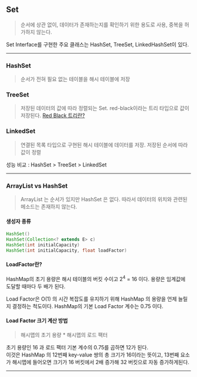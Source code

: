 ## Set

> 순서에 상관 없이, 데이터가 존재하는지를 확인하기 위한 용도로 사용, 중복을 허가하지 않는다.

Set Interface를 구현한 주요 클래스는 HashSet, TreeSet, LinkedHashSet이 있다.

---

### HashSet
> 순서가 전혀 필요 없는 테이블을 해시 테이블에 저장

### TreeSet
> 저장된 데이터의 값에 따라 정렬되는 Set. red-black이라는 트리 타입으로 값이 저장된다.
> [Red Black 트리란?](https://github.com/dailyzett/TIL/blob/main/common/JavaBasic/ReadBlackTree.md)

### LinkedSet
> 연결된 목록 타입으로 구현된 해시 테이블에 데이터를 저장. 저장된 순서에 따라 값이 정렬

성능 비교 : HashSet > TreeSet > LinkedSet


---

### ArrayList vs HashSet

> ArrayList 는 순서가 있지만 HashSet 은 없다. 따라서 데이터의 위치와 관련된 메소드는 존재하지 않는다.


#### 생성자 종류

```java
HashSet()
HashSet(Collection<? extends E> c)
HashSet(int initialCapacity)
HashSet(int initialCapacity, float loadFactor)
```

#### LoadFactor란?

HashMap의 초기 용량은 해시 테이블의 버킷 수이고 2<sup>4</sup> = 16 이다.
용량은 임계값에 도달할 때마다 두 배가 된다.

Load Factor은 O(1) 의 시간 복잡도를 유지하기 위해 HashMap 의 용량을 언제 늘릴지 결정하는 척도이다.
HashMap의 기본 Load Factor 계수는 0.75 이다.

#### Load Factor 크기 계산 방법

> 해시맵의 초기 용량 * 해시맵의 로드 팩터

초기 용량인 16 과 로드 팩터 기본 계수의 0.75를 곱하면 12가 된다.<br>
이것은 HashMap 의 12번째 key-value 쌍의 총 크기가 16이라는 뜻이고, 13번째 요소가 해시맵에 들어오면 크기가 16 버킷에서 2배 증가해 32 버킷으로 자동 증가하게된다.

---







